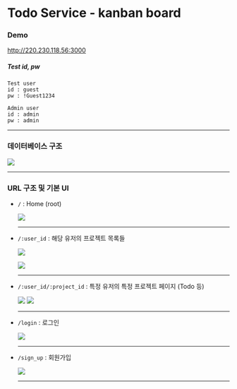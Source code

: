 # Todo Service - kanban board

### Demo
http://220.230.118.56:3000

##### Test id, pw
```
Test user
id : guest
pw : !Guest1234

Admin user
id : admin
pw : admin
```

---
### 데이터베이스 구조

![](https://i.imgur.com/XWhvFJ1.png)

---



### URL 구조 및 기본 UI

- `/` : Home (root)

  ![](https://i.imgur.com/Frd3DID.png)

  ---

- `/:user_id` : 해당 유저의 프로젝트 목록들

  ![](https://i.imgur.com/f4DZOe0.png)

  ![](https://i.imgur.com/9fjikOv.png)

  ---

- `/:user_id/:project_id` : 특정 유저의 특정 프로젝트 페이지 (Todo 등)

  ![](https://i.imgur.com/5bjme8s.png)
  ![](https://i.imgur.com/tAinNBf.png)

  ---

  

- `/login` : 로그인

  ![](https://i.imgur.com/bSdDFaZ.png)

  ---

- `/sign_up` : 회원가입

  ![](https://i.imgur.com/I4SkiQL.png)

  ---

  




